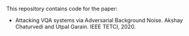 This repository contains code for the paper:

* Attacking VQA systems via Adversarial Background Noise. Akshay Chaturvedi and Utpal Garain. IEEE TETCI, 2020. 
